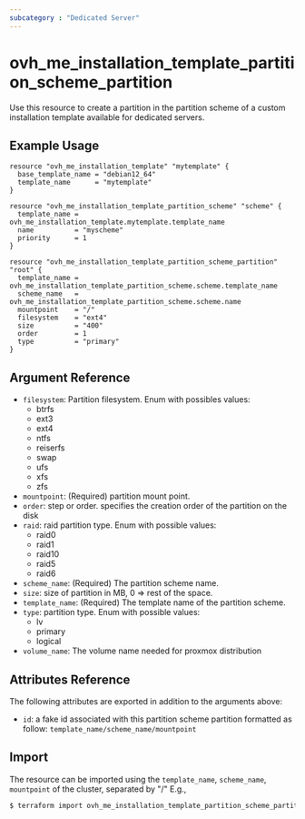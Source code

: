 ```yaml
---
subcategory : "Dedicated Server"
---
```


# ovh_me_installation_template_partition_scheme_partition

Use this resource to create a partition in the partition scheme of a custom installation template available for dedicated servers.

## Example Usage

```hcl
resource "ovh_me_installation_template" "mytemplate" {
  base_template_name = "debian12_64"
  template_name      = "mytemplate"
}

resource "ovh_me_installation_template_partition_scheme" "scheme" {
  template_name = ovh_me_installation_template.mytemplate.template_name
  name          = "myscheme"
  priority      = 1
}

resource "ovh_me_installation_template_partition_scheme_partition" "root" {
  template_name = ovh_me_installation_template_partition_scheme.scheme.template_name
  scheme_name   = ovh_me_installation_template_partition_scheme.scheme.name
  mountpoint    = "/"
  filesystem    = "ext4"
  size          = "400"
  order         = 1
  type          = "primary"
}
```

## Argument Reference

* `filesystem`: Partition filesystem. Enum with possibles values:
	- btrfs
	- ext3
	- ext4
	- ntfs
	- reiserfs
	- swap
	- ufs
	- xfs
	- zfs
* `mountpoint`: (Required) partition mount point.
* `order`: step or order. specifies the creation order of the partition on the disk
* `raid`: raid partition type. Enum with possible values: 
  - raid0
  - raid1
  - raid10
  - raid5
  - raid6
* `scheme_name`: (Required) The partition scheme name.
* `size`: size of partition in MB, 0 => rest of the space.
* `template_name`: (Required) The template name of the partition scheme.
* `type`: partition type. Enum with possible values:
	- lv
	- primary
	- logical
* `volume_name`: The volume name needed for proxmox distribution


## Attributes Reference

The following attributes are exported in addition to the arguments above:

* `id`: a fake id associated with this partition scheme partition formatted as follow: `template_name/scheme_name/mountpoint`

## Import

The resource can be imported using the `template_name`, `scheme_name`, `mountpoint` of the cluster, separated by "/" E.g.,

```bash
$ terraform import ovh_me_installation_template_partition_scheme_partition.root template_name/scheme_name/mountpoint
```
